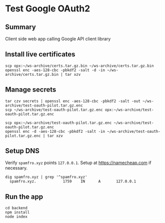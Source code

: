 # Test Google OAuth2

## Summary

Client side web app calling Google API client library

## Install live certificates
```
scp opx:~/ws-archive/certs.tar.gz.bin ~/ws-archive/certs.tar.gz.bin
openssl enc -aes-128-cbc -pbkdf2 -salt -d -in ~/ws-archive/certs.tar.gz.bin | tar xzv
```

## Manage secrets
```
tar czv secrets | openssl enc -aes-128-cbc -pbkdf2 -salt -out ~/ws-archive/test-oauth-pilot.tar.gz.enc
scp ~/ws-archive/test-oauth-pilot.tar.gz.enc opx:~/ws-archive/test-oauth-pilot.tar.gz.enc

scp opx:~/ws-archive/test-oauth-pilot.tar.gz.enc ~/ws-archive/test-oauth-pilot.tar.gz.enc
openssl enc -d -aes-128-cbc -pbkdf2 -salt -in ~/ws-archive/test-oauth-pilot.tar.gz.enc | tar xzv
```

## Setup DNS
Verify `spamfro.xyz` points `127.0.0.1`. Setup at https://namecheap.com if necessary.
```
dig spamfro.xyz | grep '^spamfro.xyz'
  spamfro.xyz.            1759    IN      A       127.0.0.1
```

## Run the app
```
cd backend
npm install
node index
```
